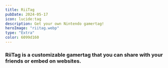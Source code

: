 ```yaml
---
title: RiiTag
pubDate: 2024-05-17
icon: lucide:tag
description: Get your own Nintendo gamertag!
heroImage: "riitag.webp"
type: "Extra"
color: 6099d160
---
```


### RiiTag is a customizable gamertag that you can share with your friends or embed on websites.